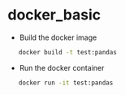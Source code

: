 # docker_basic

- Build the docker image 
```sh
   docker build -t test:pandas
   ```
- Run the docker container
```sh
   docker run -it test:pandas 
   ```
